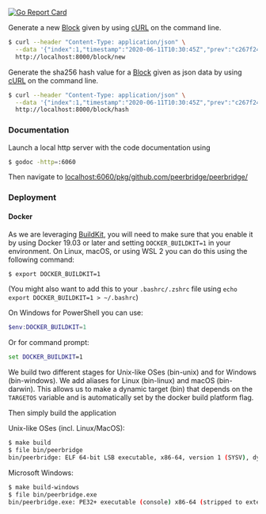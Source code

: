 [![Go Report Card](https://goreportcard.com/badge/github.com/peerbridge/peerbridge)](https://goreportcard.com/report/github.com/peerbridge/peerbridge)

Generate a new [Block](https://github.com/peerbridge/peerbridge/blob/master/pkg/block/block.go) 
given by using [cURL](https://curl.haxx.se/) on the command line.

```bash
$ curl --header "Content-Type: application/json" \
  --data '{"index":1,"timestamp":"2020-06-11T10:30:45Z","prev":"c267f24d15144548de1d0f6097a5e7e040614fa28259474511d6e7691508d75b"}' \
  http://localhost:8000/block/new
```

Generate the sha256 hash value for a [Block](https://github.com/peerbridge/peerbridge/blob/master/pkg/block/block.go) 
given as json data by using [cURL](https://curl.haxx.se/) on the command line.

```bash
$ curl --header "Content-Type: application/json" \
  --data '{"index":1,"timestamp":"2020-06-11T10:30:45Z","prev":"c267f24d15144548de1d0f6097a5e7e040614fa28259474511d6e7691508d75b"}' \
  http://localhost:8000/block/hash
```

### Documentation

Launch a local http server with the code documentation using

```bash
$ godoc -http=:6060
```

Then navigate to [localhost:6060/pkg/github.com/peerbridge/peerbridge/](http://localhost:6060/pkg/github.com/peerbridge/peerbridge/)

### Deployment

#### Docker

As we are leveraging [BuildKit](https://github.com/moby/buildkit), you will need to make sure that you enable it by using Docker 19.03 or later and setting `DOCKER_BUILDKIT=1` in your environment. On Linux, macOS, or using WSL 2 you can do this using the following command:

```bash
$ export DOCKER_BUILDKIT=1
```

(You might also want to add this to your `.bashrc/.zshrc` file using `echo export DOCKER_BUILDKIT=1 > ~/.bashrc`)

On Windows for PowerShell you can use:
```powershell
$env:DOCKER_BUILDKIT=1
```

Or for command prompt:
```cmd
set DOCKER_BUILDKIT=1
```

We build two different stages for Unix-like OSes  (bin-unix) and for Windows (bin-windows). 
We add aliases for Linux (bin-linux) and macOS (bin-darwin). 
This allows us to make a dynamic target (bin) that depends on the `TARGETOS` variable and is automatically 
set by the docker build platform flag.

Then simply build the application

Unix-like OSes (incl. Linux/MacOS):

```bash
$ make build
$ file bin/peerbridge
bin/peerbridge: ELF 64-bit LSB executable, x86-64, version 1 (SYSV), dynamically linked, interpreter /lib/ld-, not stripped
```

Microsoft Windows:

```bash
$ make build-windows
$ file bin/peerbridge.exe
bin/peerbridge.exe: PE32+ executable (console) x86-64 (stripped to external PDB), for MS Windows
```

